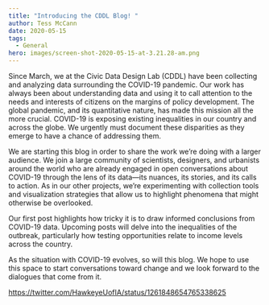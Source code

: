```yaml
---
title: "Introducing the CDDL Blog! "
author: Tess McCann
date: 2020-05-15
tags:
  - General
hero: images/screen-shot-2020-05-15-at-3.21.28-am.png
---
```

Since March, we at the Civic Data Design Lab (CDDL) have been collecting and analyzing data surrounding the COVID-19 pandemic. Our work has always been about understanding data and using it to call attention to the needs and interests of citizens on the margins of policy development. The global pandemic, and its quantitative nature, has made this mission all the more crucial. COVID-19 is exposing existing inequalities in our country and across the globe. We urgently must document these disparities as they emerge to have a chance of addressing them.

We are starting this blog in order to share the work we’re doing with a larger audience. We join a large community of scientists, designers, and urbanists around the world who are already engaged in open conversations about COVID-19 through the lens of its data—its nuances, its stories, and its calls to action. As in our other projects, we’re experimenting with collection tools and visualization strategies that allow us to highlight phenomena that might otherwise be overlooked.

Our first post highlights how tricky it is to draw informed conclusions from COVID-19 data. Upcoming posts will delve into the inequalities of the outbreak, particularly how testing opportunities relate to income levels across the country.

As the situation with COVID-19 evolves, so will this blog. We hope to use this space to start conversations toward change and we look forward to the dialogues that come from it.

https://twitter.com/HawkeyeUofIA/status/1261848654765338625
